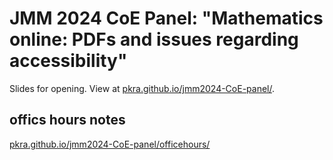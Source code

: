 # JMM 2024 CoE Panel: "Mathematics online: PDFs and issues regarding accessibility"

Slides for opening. View at [pkra.github.io/jmm2024-CoE-panel/](https://pkra.github.io/jmm2024-CoE-panel/).


## offics hours notes

[pkra.github.io/jmm2024-CoE-panel/officehours/](https://pkra.github.io/jmm2024-CoE-panel/officehours/)
